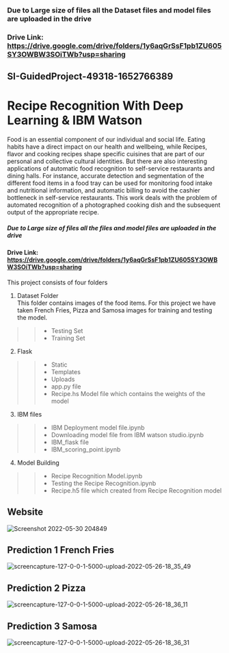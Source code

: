 ### Due to Large size of files all the Dataset files and model files are uploaded in the drive
### Drive Link: https://drive.google.com/drive/folders/1y6aqGrSsF1pb1ZU605SY3OWBW3SOiTWb?usp=sharing
## SI-GuidedProject-49318-1652766389
# Recipe Recognition With Deep Learning  &amp; IBM Watson
Food is an essential component of our individual and social life. Eating habits have a direct impact on our health and wellbeing, while Recipes, flavor and cooking recipes shape specific cuisines that are part of our personal and collective cultural identities. But there are also interesting applications of automatic food recognition to self-service restaurants and dining halls. For instance, accurate detection and segmentation of the different food items in a food tray can be used for monitoring food intake and nutritional information, and automatic billing to avoid the cashier bottleneck in self-service restaurants. This work deals with the problem of automated recognition of a photographed cooking dish and the subsequent output of the appropriate recipe.

##### Due to Large size of files all the files and model files are uploaded in the drive
#### Drive Link: https://drive.google.com/drive/folders/1y6aqGrSsF1pb1ZU605SY3OWBW3SOiTWb?usp=sharing 

This project consists of four folders
1. Dataset Folder <br />
    This folder contains images of the food items. For this project we have taken French Fries, Pizza and Samosa images for training and testing the model. 
>>  - Testing Set
>>  - Training Set
2. Flask <br />
>>  - Static
>>  - Templates
>>  - Uploads
>>  - app.py file
>>  - Recipe.hs Model file which contains the weights of the model
3. IBM files <br />
>>  - IBM Deployment model file.ipynb
>>  - Downloading model file from IBM watson studio.ipynb
>>  - IBM_flask file
>>  - IBM_scoring_point.ipynb
4. Model Building <br />
>>  - Recipe Recognition Model.ipynb
>>  - Testing the Recipe Recognition.ipynb
>>  - Recipe.h5 file which created from Recipe Recognition model

## Website
![Screenshot 2022-05-30 204849](https://user-images.githubusercontent.com/87355988/171021727-72d290f8-f6d5-4b1e-a138-b95a45ec04db.png)

## Prediction 1 French Fries
![screencapture-127-0-0-1-5000-upload-2022-05-26-18_35_49](https://user-images.githubusercontent.com/87355988/170709264-32d05441-8796-4042-b035-bab41da32534.png)

## Prediction 2 Pizza
![screencapture-127-0-0-1-5000-upload-2022-05-26-18_36_11](https://user-images.githubusercontent.com/87355988/170709355-2f980f7b-e46d-426b-91cc-d2e6c00e12bf.png)

## Prediction 3 Samosa
![screencapture-127-0-0-1-5000-upload-2022-05-26-18_36_31](https://user-images.githubusercontent.com/87355988/170709435-b09019e8-d576-4bed-a1df-41db05dd6e89.png)

